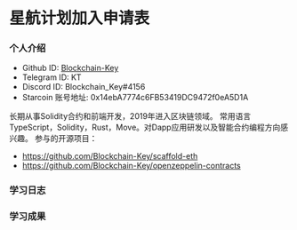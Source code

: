 

# 星航计划加入申请表

### 个人介绍

* Github ID: [Blockchain-Key](https://github.com/Blockchain-Key)
* Telegram ID: KT
* Discord ID: Blockchain_Key#4156
* Starcoin 账号地址: 0x14ebA7774c6FB53419DC9472f0eA5D1A

长期从事Solidity合约和前端开发，2019年进入区块链领域。
常用语言 TypeScript，Solidity，Rust，Move。对Dapp应用研发以及智能合约编程方向感兴趣。
参与的开源项目：

* https://github.com/Blockchain-Key/scaffold-eth
* https://github.com/Blockchain-Key/openzeppelin-contracts

### 学习日志



### 学习成果







